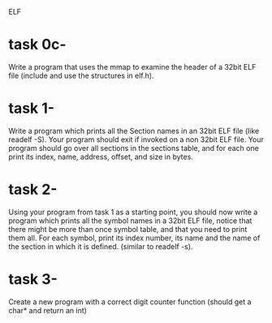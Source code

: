 ELF

# task 0c-
Write a program that uses the mmap to examine the header of a 32bit ELF file (include and use the structures in elf.h).
# task 1-
Write a program which prints all the Section names in an 32bit ELF file (like readelf -S). 
Your program should exit if invoked on a non 32bit ELF file.
Your program should go over all sections in the sections table, and for each one print its index, name, address, offset, and size in bytes.
# task 2-
Using your program from task 1 as a starting point, you should now write a program which prints all the symbol names in a 32bit ELF file,
notice that there might be more than once symbol table, and that you need to print them all. 
For each symbol, print its index number, its name and the name of the section in which it is defined. (similar to readelf -s).
# task 3-
Create a new program with a correct digit counter function (should get a char* and return an int)
